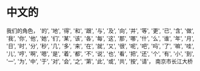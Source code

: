 <!-- TITLE: 南京市长江大桥 -->
<!-- SUBTITLE: A quick summary of 中文第一页 -->

# 中文的
我们的角色，
  '的', '地', '得', '和', '跟',
  '与', '及', '向', '并', '等',
  '更', '已', '含', '做', '我',
  '你', '他', '她', '们', '某',
  '该', '各', '每', '这', '那',
  '哪', '什', '么', '谁', '年',
  '月', '日', '时', '分', '秒',
  '几', '多', '来', '在', '就',
  '又', '很', '呢', '吧', '吗',
  '了', '嘛', '哇', '儿', '哼',
  '啊', '嗯', '是', '着', '都',
  '不', '说', '也', '看', '把',
  '还', '个', '有', '小', '到',
  '一', '为', '中', '于', '对',
  '会', '之', '第', '此', '或',
  '共', '按', '请'，
	南京市长江大桥